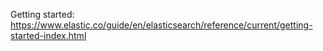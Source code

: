 Getting started:
https://www.elastic.co/guide/en/elasticsearch/reference/current/getting-started-index.html
